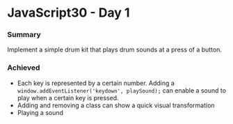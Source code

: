 # JavaScript30 - Day 1

### Summary 

Implement a simple drum kit that plays drum sounds at a press of a button. 

### Achieved

* Each key is represented by a certain number. Adding a <code>  window.addEventListener('keydown', playSound);</code> can enable a sound to play when a certain key is pressed. 
* Adding and removing a class can show a quick visual transformation 
* Playing a sound